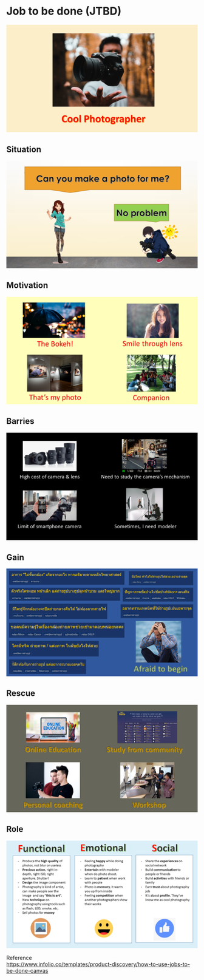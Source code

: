<h1>Job to be done (JTBD)</h1>

<img src="https://github.com/PaoLastHope/BADS7105/blob/c3addc22cb74d5f2b5043d1c1684a324249210b6/HOMEWORK%2002/images/im1.png">
     
<h2>Situation</h2>

<img src="https://github.com/PaoLastHope/BADS7105/blob/2ba04c6f868ad9883a87d60da299ca4a3c31587f/HOMEWORK%2002/images/situ.png">

<h2>Motivation</h2>

<img src="https://github.com/PaoLastHope/BADS7105/blob/2ba04c6f868ad9883a87d60da299ca4a3c31587f/HOMEWORK%2002/images/moti.png">

<h2>Barries</h2>

<img src="https://github.com/PaoLastHope/BADS7105/blob/c3addc22cb74d5f2b5043d1c1684a324249210b6/HOMEWORK%2002/images/barrier.png">

<h2>Gain</h2>

<img src="https://github.com/PaoLastHope/BADS7105/blob/c3addc22cb74d5f2b5043d1c1684a324249210b6/HOMEWORK%2002/images/gain.png">

<h2>Rescue</h2>

<img src="https://github.com/PaoLastHope/BADS7105/blob/2ba04c6f868ad9883a87d60da299ca4a3c31587f/HOMEWORK%2002/images/recue.png">

<h2>Role</h2>

<img src="https://github.com/PaoLastHope/BADS7105/blob/2ba04c6f868ad9883a87d60da299ca4a3c31587f/HOMEWORK%2002/images/role.png">

Reference<br/>
https://www.infolio.co/templates/product-discovery/how-to-use-jobs-to-be-done-canvas
  
 
